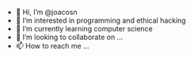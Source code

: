 - 👋 Hi, I’m @joacosn
- 👀 I’m interested in programming and ethical hacking
- 🌱 I’m currently learning computer science
- 💞️ I’m looking to collaborate on ...
- 📫 How to reach me ...

<!---
joacosn/joacosn is a ✨ special ✨ repository because its `README.md` (this file) appears on your GitHub profile.
You can click the Preview link to take a look at your changes.
--->
